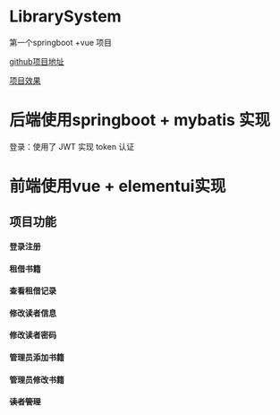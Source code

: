 # LibrarySystem
第一个springboot +vue 项目

[github项目地址](https://github.com/zhendekeng/LibrarySystem)

[项目效果](http://1.15.185.201/)


# 后端使用springboot + mybatis 实现
登录：使用了 JWT 实现 token 认证
# 前端使用vue + elementui实现 

## 项目功能
#### 登录注册
#### 租借书籍
#### 查看租借记录
#### 修改读者信息
#### 修改读者密码
#### 管理员添加书籍
#### 管理员修改书籍
#### ~~读者管理~~







